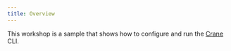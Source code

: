 ```yaml
---
title: Overview
---
```


This workshop is a sample that shows how to configure and run the
[Crane](https://michaelsauter.github.io/crane/index.html) CLI.

